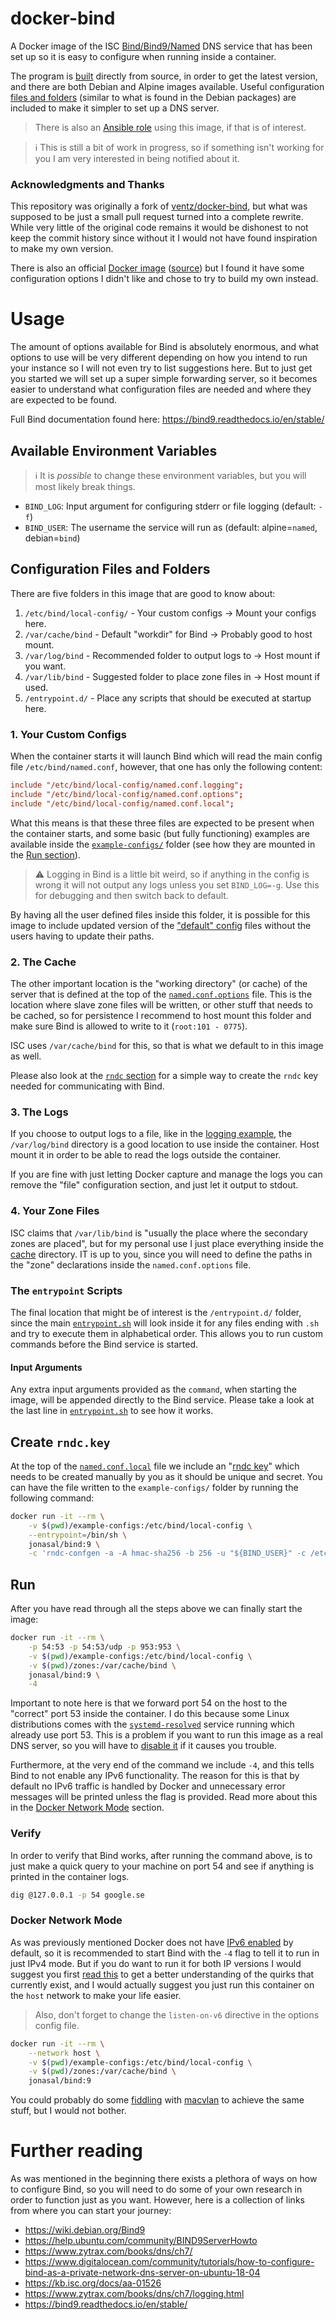 # docker-bind

A Docker image of the ISC [Bind/Bind9/Named][2] DNS service that has been set
up so it is easy to configure when running inside a container.

The program is [built][11] directly from source, in order to get the latest
version, and there are both Debian and Alpine images available. Useful
configuration [files and folders](./root/etc/bind/) (similar to what is found in
the Debian packages) are included to make it simpler to set up a DNS server.

> There is also an [Ansible role][5] using this image, if that is of interest.

> :information_source: This is still a bit of work in progress, so if something
> isn't working for you I am very interested in being notified about it.

### Acknowledgments and Thanks

This repository was originally a fork of [ventz/docker-bind][1], but what was
supposed to be just a small pull request turned into a complete rewrite. While
very little of the original code remains it would be dishonest to not keep the
commit history since without it I would not have found inspiration to make my
own version.

There is also an official [Docker image][12] ([source][13]) but I found it
have some configuration options I didn't like and chose to try to build my own
instead.



# Usage

The amount of options available for Bind is absolutely enormous, and what
options to use will be very different depending on how you intend to run your
instance so I will not even try to list suggestions here. But to just get you
started we will set up a super simple forwarding server, so it becomes easier
to understand what configuration files are needed and where they are expected
to be found.

Full Bind documentation found here: https://bind9.readthedocs.io/en/stable/


## Available Environment Variables

> :information_source: It is *possible* to change these environment variables,
  but you will most likely break things.

- `BIND_LOG`: Input argument for configuring stderr or file logging (default: `-f`)
- `BIND_USER`: The username the service will run as (default: alpine=`named`, debian=`bind`)


## Configuration Files and Folders

There are five folders in this image that are good to know about:

1. `/etc/bind/local-config/` - Your custom configs -> Mount your configs here.
2. `/var/cache/bind` - Default "workdir" for Bind -> Probably good to host mount.
3. `/var/log/bind` - Recommended folder to output logs to -> Host mount if you want.
4. `/var/lib/bind` - Suggested folder to place zone files in -> Host mount if used.
5. `/entrypoint.d/` - Place any scripts that should be executed at startup here.

### 1. Your Custom Configs
When the container starts it will launch Bind which will read the main config
file `/etc/bind/named.conf`, however, that one has only the following content:

```conf
include "/etc/bind/local-config/named.conf.logging";
include "/etc/bind/local-config/named.conf.options";
include "/etc/bind/local-config/named.conf.local";
```

What this means is that these three files are expected to be present when the
container starts, and some basic (but fully functioning) examples are available
inside the [`example-configs/`](./example-configs/) folder (see how they are
mounted in the [Run section](#run)).

> :warning: Logging in Bind is a little bit weird, so if anything in the config
> is wrong it will not output any logs unless you set `BIND_LOG=-g`. Use this
> for debugging and then switch back to default.

By having all the user defined files inside this folder, it is possible for
this image to include updated version of the ["default" config](./root/etc/bind/)
files without the users having to update their paths.

### 2. The Cache
The other important location is the "working directory" (or cache) of the server
that is defined at the top of the
[`named.conf.options`](./example-configs/named.conf.options) file. This is the
location where slave zone files will be written, or other stuff that needs to be
cached, so for persistence I recommend to host mount this folder and make sure
Bind is allowed to write to it (`root:101 - 0775`).

ISC uses `/var/cache/bind` for this, so that is what we default to in this image
as well.

Please also look at the [`rndc` section](#create-rndckey) for a simple way
to create the `rndc` key needed for communicating with Bind.

### 3. The Logs
If you choose to output logs to a file, like in the
[logging example](./example-configs/named.conf.logging), the `/var/log/bind`
directory is a good location to use inside the container. Host mount it in order
to be able to read the logs outside the container.

If you are fine with just letting Docker capture and manage the logs you can
remove the "file" configuration section, and just let it output to stdout.

### 4. Your Zone Files
ISC claims that `/var/lib/bind` is "usually the place where the secondary zones
are placed", but for my personal use I just place everything inside the
[cache](#2-the-cache) directory. IT is up to you, since you will need to define
the paths in the "zone" declarations inside the `named.conf.options` file.


### The `entrypoint` Scripts
The final location that might be of interest is the `/entrypoint.d/` folder,
since the main [`entrypoint.sh`](./entrypoint.sh) will look inside it for any
files ending with `.sh` and try to execute them in alphabetical order. This
allows you to run custom commands before the Bind service is started.

#### Input Arguments
Any extra input arguments provided as the `command`, when starting the image,
will be appended directly to the Bind service. Please take a look at the last
line in [`entrypoint.sh`](./entrypoint.sh) to see how it works.



## Create `rndc.key`
At the top of the [`named.conf.local`](./example-configs/named.conf.local) file
we include an "[rndc key][10]" which needs to be created manually by you as it
should be unique and secret. You can have the file written to the
`example-configs/` folder by running the following command:

```bash
docker run -it --rm \
    -v $(pwd)/example-configs:/etc/bind/local-config \
    --entrypoint=/bin/sh \
    jonasal/bind:9 \
    -c 'rndc-confgen -a -A hmac-sha256 -b 256 -u "${BIND_USER}" -c /etc/bind/local-config/rndc.key'
```


## Run

After you have read through all the steps above we can finally start the
image:


```bash
docker run -it --rm \
    -p 54:53 -p 54:53/udp -p 953:953 \
    -v $(pwd)/example-configs:/etc/bind/local-config \
    -v $(pwd)/zones:/var/cache/bind \
    jonasal/bind:9 \
    -4
```

Important to note here is that we forward port 54 on the host to the "correct"
port 53 inside the container. I do this because some Linux distributions comes
with the [`systemd-resolved`][3] service running which already use port 53.
This is a problem if you want to run this image as a real DNS server, so you
will have to [disable it][4] if it causes you trouble.

Furthermore, at the very end of the command we include `-4`, and this tells
Bind to not enable any IPv6 functionality. The reason for this is that by
default no IPv6 traffic is handled by Docker and unnecessary error messages
will be printed unless the flag is provided. Read more about this in the
[Docker Network Mode](#docker-network-mode) section.

### Verify

In order to verify that Bind works, after running the command above, is to
just make a quick query to your machine on port 54 and see if anything is
printed in the container logs.

```bash
dig @127.0.0.1 -p 54 google.se
```

### Docker Network Mode

As was previously mentioned Docker does not have [IPv6 enabled][6] by default,
so it is recommended to start Bind with the `-4` flag to tell it to run in
just IPv4 mode. But if you do want to run it for both IP versions I would
suggest you first [read this][7] to get a better understanding of the quirks
that currently exist, and I would actually suggest you just run this container
on the `host` network to make your life easier.

> Also, don't forget to change the `listen-on-v6` directive in the options
> config file.

```bash
docker run -it --rm \
    --network host \
    -v $(pwd)/example-configs:/etc/bind/local-config \
    -v $(pwd)/zones:/var/cache/bind \
    jonasal/bind:9
```

You could probably do some [fiddling][9] with [macvlan][8] to achieve the same
stuff, but I would not bother.



# Further reading

As was mentioned in the beginning there exists a plethora of ways on how to
configure Bind, so you will need to do some of your own research in order to
function just as you want. However, here is a collection of links from where
you can start your journey:

* https://wiki.debian.org/Bind9
* https://help.ubuntu.com/community/BIND9ServerHowto
* https://www.zytrax.com/books/dns/ch7/
* https://www.digitalocean.com/community/tutorials/how-to-configure-bind-as-a-private-network-dns-server-on-ubuntu-18-04
* https://kb.isc.org/docs/aa-01526
* https://www.zytrax.com/books/dns/ch7/logging.html
* https://bind9.readthedocs.io/en/stable/






[1]: https://github.com/ventz/docker-bind
[2]: https://www.isc.org/bind/
[3]: https://www.freedesktop.org/software/systemd/man/systemd-resolved.service.html
[4]: https://askubuntu.com/a/907249
[5]: https://github.com/JonasAlfredsson/ansible-role-bind_dns
[6]: https://docs.docker.com/config/daemon/ipv6/
[7]: https://github.com/robbertkl/docker-ipv6nat
[8]: https://docs.docker.com/network/macvlan/
[9]: https://gist.github.com/mikejoh/04978da4d52447ead7bdd045e878587d
[10]: https://www.interserver.net/tips/kb/what-and-how-to-use-rndc/
[11]: https://bind9.readthedocs.io/en/latest/chapter10.html
[12]: https://hub.docker.com/r/internetsystemsconsortium/bind9/tags
[13]: https://gitlab.isc.org/isc-projects/bind9-docker/-/tree/v9.21?ref_type=heads
